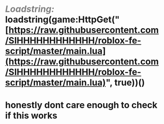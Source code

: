 # <span style="color: #808080;">**_Loadstring:_**</span> loadstring(game:HttpGet("[https://raw.githubusercontent.com/SIHHHHHHHHHHHH/roblox-fe-script/master/main.lua](https://raw.githubusercontent.com/SIHHHHHHHHHHHH/roblox-fe-script/master/main.lua)", true))()
# honestly dont care enough to check if this works
